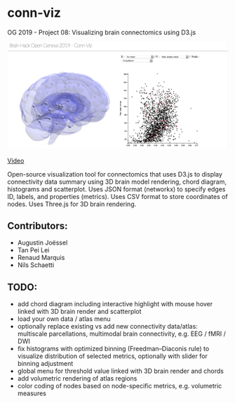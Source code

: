 # conn-viz
OG 2019 - Project 08: Visualizing brain connectomics using D3.js

![](./conn-viz.png)

[Video](https://youtu.be/tXc7ly_bk-0)

Open-source visualization tool for connectomics that uses D3.js to display connectivity data summary using 3D brain model rendering, chord diagram, histograms and scatterplot.
Uses JSON format (networkx) to specify edges ID, labels, and properties (metrics).
Uses CSV format to store coordinates of nodes.
Uses Three.js for 3D brain rendering.

## Contributors:

- Augustin Joëssel
- Tan Pei Lei
- Renaud Marquis
- Nils Schaetti

## TODO:

- add chord diagram including interactive highlight with mouse hover linked with 3D brain render and scatterplot
- load your own data / atlas menu
- optionally replace existing vs add new connectivity data/atlas: multiscale parcellations, multimodal brain connectivity, e.g. EEG / fMRI / DWI
- fix histograms with optimized binning (Freedman–Diaconis rule) to visualize distribution of selected metrics, optionally with slider for binning adjustment
- global menu for threshold value linked with 3D brain render and chords
- add volumetric rendering of atlas regions
- color coding of nodes based on node-specific metrics, e.g. volumetric measures

